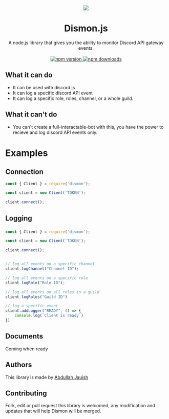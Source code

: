 <div align="center">
    <img src="https://i.imgur.com/75PJ0FT.png">
   <h1>Dismon.js</h1>
    A node.js library that gives you the ability to monitor Discord API gateway events.<br><br>
 		<a href="https://www.npmjs.com/package/dismon"> <img src="https://img.shields.io/npm/v/dismon.svg?maxAge=3600" alt="npm version" /> </a>
		 <a href="https://www.npmjs.com/package/dismon"><img src="https://img.shields.io/npm/dt/dismon.svg?maxAge=3600" alt="npm downloads" /></a>
</div>


## What it can do
- It can be used with discord.js
- It can log a specific discord API event
- It can log a specific role, roles, channel, or a whole guild.

## What it can't do
- You can't create a full-interactable-bot with this, you have the power to recieve and log discord API events only.

# Examples

## Connection
```javascript
const { Client } = require('dismon');

const client = new Client('TOKEN');

client.connect();
```

## Logging

###
```javascript
const { Client } = require('dismon');

const client = new Client('TOKEN');

client.connect();


// log all events on a specific channel
client.logChannel("Channel ID");

// log all events on a specific role
client.logRole("Role ID");

// log all events on all roles in a guild
client.logRoles("Guild ID")

// log a specific event
client.addLogger("READY", () => {
    console.log(`Client is ready`)
})
```

## Documents
Coming when ready

## Authors
This library is made by [Abdullah Jauish](https://jauish.com)

## Contributing
Fork, edit or pull request this library is welcomed, any modification and updates that will help Dismon will be merged.
